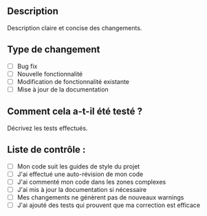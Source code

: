 ## Description
Description claire et concise des changements.

## Type de changement
- [ ] Bug fix
- [ ] Nouvelle fonctionnalité
- [ ] Modification de fonctionnalité existante
- [ ] Mise à jour de la documentation

## Comment cela a-t-il été testé ?
Décrivez les tests effectués.

## Liste de contrôle :
- [ ] Mon code suit les guides de style du projet
- [ ] J'ai effectué une auto-révision de mon code
- [ ] J'ai commenté mon code dans les zones complexes
- [ ] J'ai mis à jour la documentation si nécessaire
- [ ] Mes changements ne génèrent pas de nouveaux warnings
- [ ] J'ai ajouté des tests qui prouvent que ma correction est efficace
